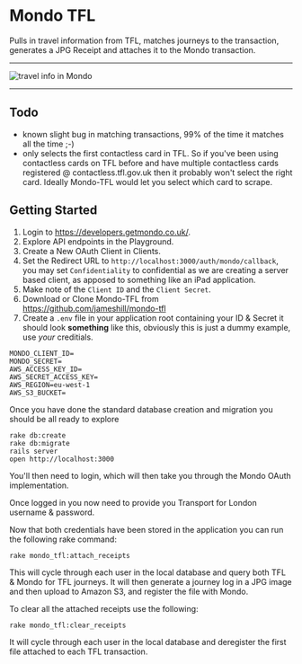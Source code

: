 # Mondo TFL

Pulls in travel information from TFL, matches journeys to the transaction, generates a JPG Receipt and attaches it to the Mondo transaction.

---

![travel info in Mondo](https://cloud.githubusercontent.com/assets/395/15808595/e3bbfd0a-2b72-11e6-917e-560a387c15de.PNG)

---

## Todo

- known slight bug in matching transactions, 99% of the time it matches all the time ;-)
- only selects the first contactless card in TFL. So if you've been using contactless cards on TFL before and have multiple contactless cards registered @ contactless.tfl.gov.uk then it probably won't select the right card. Ideally Mondo-TFL would let you select which card to scrape.

## Getting Started

1. Login to https://developers.getmondo.co.uk/.
2. Explore API endpoints in the Playground.
3. Create a New OAuth Client in Clients.
4. Set the Redirect URL to `http://localhost:3000/auth/mondo/callback`, you may set `Confidentiality` to confidential as we are creating a server based client, as apposed to something like an iPad application.
5. Make note of the `Client ID` and the `Client Secret`.
6. Download or Clone Mondo-TFL from https://github.com/jameshill/mondo-tfl
7. Create a `.env` file in your application root containing your ID & Secret it should look **something** like this, obviously this is just a dummy example, use *your* creditials.

```
MONDO_CLIENT_ID=
MONDO_SECRET=
AWS_ACCESS_KEY_ID=
AWS_SECRET_ACCESS_KEY=
AWS_REGION=eu-west-1
AWS_S3_BUCKET=
```

Once you have done the standard database creation and migration you should be all ready to explore

```
rake db:create
rake db:migrate
rails server
open http://localhost:3000
```

You'll then need to login, which will then take you through the Mondo OAuth implementation.

Once logged in you now need to provide you Transport for London username & password.

Now that both credentials have been stored in the application you can run the following rake command:

```rake mondo_tfl:attach_receipts```

This will cycle through each user in the local database and query both TFL & Mondo for TFL journeys.
It will then generate a journey log in a JPG image and then upload to Amazon S3, and register the file with Mondo.

To clear all the attached receipts use the following:

```rake mondo_tfl:clear_receipts```

It will cycle through each user in the local database and deregister the first file attached to each TFL transaction.
